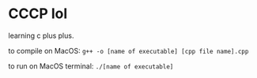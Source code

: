 # CCCP lol

learning c plus plus. 



to compile on MacOS:
```g++ -o [name of executable] [cpp file name].cpp```

to run on MacOS terminal:
```./[name of executable]```
